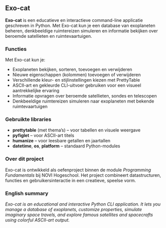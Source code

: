 ## Exo-cat

**Exo-cat** is een educatieve en interactieve command-line applicatie geschreven in Python.
Met Exo-cat kun je een database van exoplaneten beheren, denkbeeldige ruimtereizen simuleren en informatie bekijken over beroemde satellieten en ruimtevaartuigen.

### Functies

Met Exo-cat kun je:

* Exoplaneten bekijken, sorteren, toevoegen en verwijderen
* Nieuwe eigenschappen (kolommen) toevoegen of verwijderen
* Verschillende kleur- en stijlinstellingen kiezen met PrettyTable
* ASCII-art en gekleurde CLI-uitvoer gebruiken voor een visueel aantrekkelijke ervaring
* Informatie opvragen over beroemde satellieten, sondes en telescopen
* Denkbeeldige ruimtereizen simuleren naar exoplaneten met bekende ruimtevaartuigen

### Gebruikte libraries

* **prettytable** (met thema’s) – voor tabellen en visuele weergave
* **pyfiglet** – voor ASCII-art titels
* **humanize** – voor leesbare getallen en jaartallen
* **datetime**, **os**, **platform** – standaard Python-modules

### Over dit project

Exo-cat is ontwikkeld als oefenproject binnen de module *Programming Fundamentals* bij NOVI Hogeschool.
Het project combineert datastructuren, functies en gebruikersinteractie in een creatieve, speelse vorm.

### English summary

*Exo-cat is an educational and interactive Python CLI application. It lets you manage a database of exoplanets, customize properties, simulate imaginary space travels, and explore famous satellites and spacecrafts using colorful ASCII-art output.*
